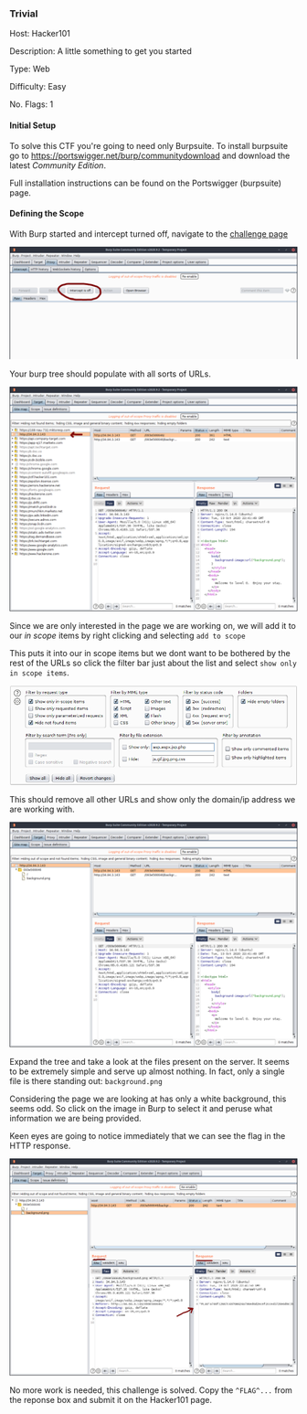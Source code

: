 ### Trivial
Host: Hacker101


Description: A little something to get you started


Type: Web


Difficulty: Easy

No. Flags: 1


#### Initial Setup

To solve this CTF you're going to need only Burpsuite. To install burpsuite go to <https://portswigger.net/burp/communitydownload> and download the latest *Community Edition*. 

Full installation instructions can be found on the Portswigger (burpsuite) page.

#### Defining the Scope

With Burp started and intercept turned off, navigate to the [challenge page](https://ctf.hacker101.com/ctf/launch/1)

![disable intercept](00_disable_intercept.png)



Your burp tree should populate with all sorts of URLs. 

![site map](01_target_tree.png)



Since we are only interested in the page we are working on, we will add it to our *in scope* items by right clicking and selecting `add to scope`

This puts it into our in scope items but we dont want to be bothered by the rest of the URLs so click the filter bar just about the list and select `show only in scope items`.

![filter list](02_in_scope_filter.png)



This should remove all other URLs and show only the domain/ip address we are working with.

![filtered results](03_filtered_results.png)


Expand the tree and take a look at the files present on the server. It seems to be extremely simple and serve up almost nothing. In fact, only a single file is there standing out: `background.png`

Considering the page we are looking at has only a white background, this seems odd. So click on the image in Burp to select it and peruse what information we are being provided.

Keen eyes are going to notice immediately that we can see the flag in the HTTP response.

![png response](04_background_image_response.png)


No more work is needed, this challenge is solved. Copy the `^FLAG^...` from the reponse box and submit it on the Hacker101 page. 



